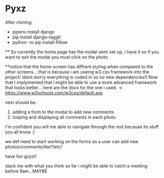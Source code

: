 # Pyxz

After cloning:

- pipenv install django
- pip install django-taggit
- python -m pip install Pillow


** So currently the home page has the modal semi set up, i have it so if you want to exit the modal you must click on the photo

**notice that the home screen has diffrent styling when compared to the other screens... that is because i am useing w3 css framework into the project! (dont worry everything is coded in so no new dependencies!) Now that I implymented that i might be able to use a more advanced framework that looks better... here are the docs for the one i used. -> https://www.w3schools.com/w3css/default.asp 

next should be:
1. adding a form to the modal to add new comments
2. looping and displaying all comments in each photo

I'm confident you will me able to navigate through the rest because its stuff you all know :)

we def need to start working on the forms so a user can add new photos/comments/like?/etc!

have fun guys!!

slack me with what you think so far i might be able to catch a meeting before 9am...MAYBE